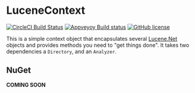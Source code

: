 # LuceneContext

[![CircleCI Build Status](https://circleci.com/gh/zippy1981/Zippy1981.Lucene.svg?style=shield)](https://circleci.com/gh/zippy1981/Zippy1981.Lucene)
[![Appveyoy Build status](https://ci.appveyor.com/api/projects/status/avsqeqr09x2j6rq6?svg=true)](https://ci.appveyor.com/project/zippy1981/alwaysencryptedsample)
[![GitHub license](https://img.shields.io/badge/license-MIT-blue.svg)](https://raw.githubusercontent.com/zippy1981/Zippy1981.Lucene/master/License.md)

This is a simple context object that encapsulates several [Lucene.Net](https://lucenenet.apache.org/) objects and provides methods you need to "get things done".
It takes two dependencies a `Directory`, and an `Analyzer`.

## NuGet

**COMING SOON**
